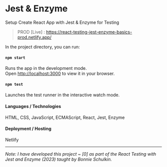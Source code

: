 # Jest & Enzyme

Setup Create React App  with Jest & Enzyme for Testing

> PROD [Live] : https://react-testing-jest-enzyme-basics-prod.netlify.app/

In the project directory, you can run:

#### `npm start`

Runs the app in the development mode.\
Open [http://localhost:3000](http://localhost:3000) to view it in your browser.


#### `npm test`

Launches the test runner in the interactive watch mode.


#### Languages / Technologies

HTML, CSS, JavaScript, ECMAScript, React, Jest, Enzyme


#### Deployment / Hosting

Netlify

---

_Note: I have developed this project ~ [0] as part of the React Testing with Jest and Enzyme (2023) taught by Bonnie Schulkin._
